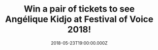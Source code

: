 ---
campaign-uuid: "c-f444e27e-34c3-4464-8e69-da745214e0b0"
type: "Preview"
category: "Tickets"
date: "2018-05-23T19:00:00.000Z"
end-date: "2018-06-01T23:59:00.000Z"
disable-form: false
is_promoted: false
has_entry_page: true
title: "Win a pair of tickets to see Angélique Kidjo at Festival of Voice 2018!"
competition-description: "<p>Would you like to see the amazing Angélique\_Kidjo perform\
  \ live? If the answer is YES, you won’t want to miss this…</p>\r\n<p>NME AAA has\
  \ a pair of tickets for one lucky NME AAA member to win to attend Festival of Voice\
  \ 2018 taking place at Wales Millennium Centre in Cardiff on Saturday 9th of June.</p>\r\
  \n<p>Want to know more? Click below!</p>"
hero-header: "Win a pair of tickets to see Angélique Kidjo at Festival of Voice 2018!"
terms-confirmation: "N/A"
banner-img: "https://assets.expresslyapp.com/asset-7094a610-db1b-4327-ae74-f9f87b5d603d.jpg"
logo-left-href: "http://festivalofvoice.wales"
logo-left-image: "https://assets.expresslyapp.com/asset-98c823ca-1261-40db-9044-2a86babd9347.jpg"
logo-left-title: "Festival of Voice"
bg-image-hero: "https://assets.expresslyapp.com/asset-e9443c9a-ee5a-4939-8c6c-883489ae69de.jpg"
bg-image-first: "https://assets.expresslyapp.com/asset-5700db50-d7b3-47b9-9456-dc993abebc9b.jpg"
bg-image-second: "https://assets.expresslyapp.com/asset-34bb5a84-7c1d-488f-ad4a-a81dde85589e.jpg"
bg-image-third: "https://assets.expresslyapp.com/asset-8b514455-ce6b-4d84-8a5c-ff04983f3481.jpg"
section1-content: "<p>Festival of Voice 2018, the biennial arts festival is back for\
  \ its second instalment, and they’re celebrating culture and the voice during\_\
  11 days from 7th -17th\_of June across Cardiff with numerous artists, events and\
  \ community projects.</p>\r\n<p>Theatre, talks, unique collaborations, one-off events,\
  \ contemporary music such as Patti Smith, Elvis Costello, the brand new collaboration\
  \ —LUMP—  and that is just the beginning!</p>"
section2-content: "<p>The incredible performer Angélique Kidjo is set to show us her\
  \ magnificent voice through familiar melodies reworked into a spectacular genre-bending\
  \ presentation.</p>\_\r\n<p>Angélique\_Kidjo's\_latest project; her reinterpretation\
  \ of the classic Talking Heads\_album\_Remain\_In\_Light\_- showcases incredible\
  \ new arrangements of the iconic songs. She takes the classics such as\_Crosseyed\_\
  and Painless,\_Once\_in a Lifetime, and\_Born Under Punches (The Heat Goes On)\_\
  and reinterprets them with electrifying rhythms, African guitars, and layered backing\
  \ vocals.</p>\_\_\_\r\n<p>Her striking voice, stage presence and fluency in multiple\
  \ cultures and languages have won respect from her peers and expanded her following\
  \ across national borders.\_Kidjo\_has cross-pollinated the West African traditions\
  \ of her childhood in Benin with elements of American R&B, funk and jazz, as well\
  \ as influences from Europe and Latin America.</p>"
section3-content: "<p>If you don’t want to miss an unforgettable performance of Angé\
  lique Kidjo complete the form below for a chance to win a pair of tickets to see\
  \ her live at Wales Millennium Centre in Cardiff on Saturday 9th of June!</p>\r\n\
  <p>Good luck!</p>"
entry-title: "Win a pair of tickets to see Angélique Kidjo at Festival of Voice 2018!"
entry-content: "<p>Complete the form below before 1st of June at 23:59 to be in with\
  \ a chance to dance and sing along with Angelique Kiddo music at Festival of Voice\
  \ 2018! at Wales Millennium Centre.</p>"
has-winner: false
prize-description: "A pair of tickets to see Angélique Kidjo at Wales Millennium Centre\
  \ in Cardiff on Saturday 9th of June."
prize-restrictions: "Winner is responsible for any transport costs to/from the event."
special-conditions: "Multiple entries are allowed up to one every 24 hours."
---